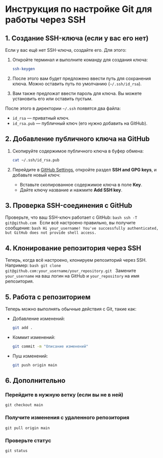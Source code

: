 
# Инструкция по настройке Git для работы через SSH

## 1. Создание SSH-ключа (если у вас его нет)

Если у вас ещё нет SSH-ключа, создайте его. Для этого:

1. Откройте терминал и выполните команду для создания ключа:
    ```bash
    ssh-keygen
    ```

2. После этого вам будет предложено ввести путь для сохранения ключа. Можно оставить путь по умолчанию (`~/.ssh/id_rsa`).

3. Вам также предложат ввести пароль для ключа. Вы можете установить его или оставить пустым.

После этого в директории `~/.ssh` появятся два файла:
- `id_rsa` — приватный ключ.
- `id_rsa.pub` — публичный ключ (его нужно добавить на GitHub).

## 2. Добавление публичного ключа на GitHub

1. Скопируйте содержимое публичного ключа в буфер обмена:
    ```bash
    cat ~/.ssh/id_rsa.pub
    ```

2. Перейдите в [GitHub Settings](https://github.com/settings/keys), откройте раздел **SSH and GPG keys**, и добавьте новый ключ:
    - Вставьте скопированное содержимое ключа в поле **Key**.
    - Дайте ключу название и нажмите **Add SSH key**.

## 3. Проверка SSH-соединения с GitHub

Проверьте, что ваш SSH-ключ работает с GitHub:
    ```bash
    ssh -T git@github.com
    ```
Если всё настроено правильно, вы получите сообщение:
    ```bash
    Hi your_username! You've successfully authenticated, but GitHub does not provide shell access.
    ```

## 4. Клонирование репозитория через SSH

Теперь, когда всё настроено, клонируем репозиторий через SSH. Например:
    ```bash
    git clone git@github.com:your_username/your_repository.git
    ```
Замените `your_username` на ваш логин на GitHub и `your_repository` на имя репозитория.

## 5. Работа с репозиторием

Теперь можно выполнять обычные действия с Git, такие как:
- Добавление изменений:
    ```bash
    git add .
    ```
- Коммит изменений:
    ```bash
    git commit -m "Описание изменений"
    ```
- Пуш изменений:
    ```bash
    git push origin main
    ```
## 6. Дополнительно
### Перейдите в нужную ветку (если вы не в ней)
```
git checkout main
```
### Получите изменения с удаленного репозитория
```
git pull origin main
```
### Проверьте статус
```
git status
```   
